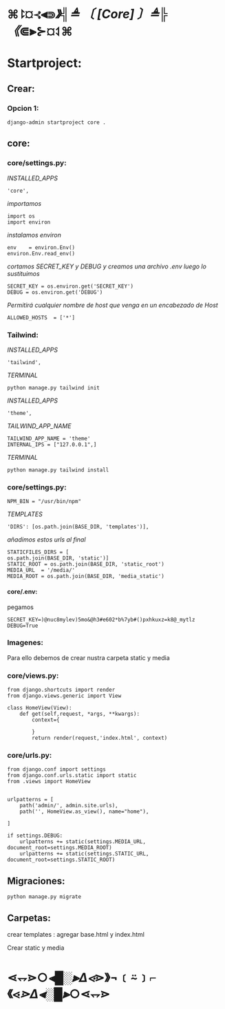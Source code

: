 # ⌘⥏¤⊰⫷⋑_》╣≜ 〔 [Core] 〕≜╠《_⋐⫸⊱¤⥑⌘

# Startproject:

## Crear:

### Opcion 1:

    django-admin startproject core .

## core:

### core/settings.py:

*INSTALLED_APPS*

    'core',

*importamos*
    
    import os
    import environ

*instalamos environ*

    env    = environ.Env()
    environ.Env.read_env()

*cortamos SECRET_KEY y DEBUG y creamos una archivo .env luego lo sustituimos* 
    
    SECRET_KEY = os.environ.get('SECRET_KEY')
    DEBUG = os.environ.get('DEBUG')

*Permitirá cualquier nombre de host que venga en un encabezado de Host*
    
    ALLOWED_HOSTS  = ['*']

### Tailwind:

*INSTALLED_APPS*
    
    'tailwind',

*TERMINAL*

    python manage.py tailwind init

*INSTALLED_APPS*
    
    'theme',
    
*TAILWIND_APP_NAME*

    TAILWIND_APP_NAME = 'theme'
    INTERNAL_IPS = ["127.0.0.1",]

*TERMINAL*

    python manage.py tailwind install

### core/settings.py:

    NPM_BIN = "/usr/bin/npm"

*TEMPLATES*

    'DIRS': [os.path.join(BASE_DIR, 'templates')],

*añadimos estos urls al final*

    STATICFILES_DIRS = [
    os.path.join(BASE_DIR, 'static')] 
    STATIC_ROOT = os.path.join(BASE_DIR, 'static_root') 
    MEDIA_URL  = '/media/' 
    MEDIA_ROOT = os.path.join(BASE_DIR, 'media_static')

#### core/.env:
pegamos  

    SECRET_KEY=)@nuc8mylev)5mo&@h3#e602*b%7yb#()pxhkuxz=k8@_mytlz
    DEBUG=True

### Imagenes:
Para ello debemos de crear nustra carpeta static y media

### core/views.py:

    from django.shortcuts import render
    from django.views.generic import View

    class HomeView(View):
        def get(self,request, *args, **kwargs):
            context={
                
            }
            return render(request,'index.html', context)

### core/urls.py:

    from django.conf import settings 
    from django.conf.urls.static import static
    from .views import HomeView


    urlpatterns = [
        path('admin/', admin.site.urls),
        path('', HomeView.as_view(), name="home"),
        
    ]

    if settings.DEBUG: 
        urlpatterns += static(settings.MEDIA_URL, document_root=settings.MEDIA_ROOT)
        urlpatterns += static(settings.STATIC_URL, document_root=settings.STATIC_ROOT)

## Migraciones:

    python manage.py migrate

## Carpetas:
crear templates :
agregar base.html y index.html

 Crear  static y media

# ⋖⥐⋗○_⫷█░⫸Δ⋖_⋗》¬﹝⍨﹞⌐《⋖_⋗Δ⫷░█⫸_○⋖⥐⋗
